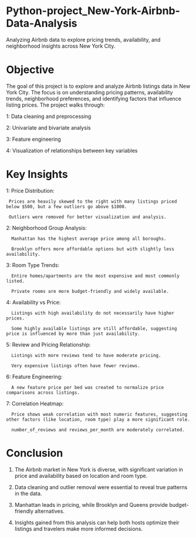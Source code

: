 # Python-project_New-York-Airbnb-Data-Analysis
Analyzing Airbnb data to explore pricing trends, availability, and neighborhood insights across New York City.

# Objective
The goal of this project is to explore and analyze Airbnb listings data in New York City. The focus is on understanding pricing patterns, availability trends, neighborhood preferences, and identifying factors that influence listing prices. The project walks through:

1: Data cleaning and preprocessing

2: Univariate and bivariate analysis

3: Feature engineering

4: Visualization of relationships between key variables

# Key Insights
1: Price Distribution:

     Prices are heavily skewed to the right with many listings priced below $500, but a few outliers go above $1000.
   
     Outliers were removed for better visualization and analysis.
   
2: Neighborhood Group Analysis:

      Manhattan has the highest average price among all boroughs.
   
      Brooklyn offers more affordable options but with slightly less availability.
   
3: Room Type Trends:

      Entire homes/apartments are the most expensive and most commonly listed.
   
      Private rooms are more budget-friendly and widely available.
   
4: Availability vs Price:

      Listings with high availability do not necessarily have higher prices.
   
      Some highly available listings are still affordable, suggesting price is influenced by more than just availability.
   
5: Review and Pricing Relationship:

      Listings with more reviews tend to have moderate pricing.
   
      Very expensive listings often have fewer reviews.
   
6: Feature Engineering:

      A new feature price per bed was created to normalize price comparisons across listings.
   
7: Correlation Heatmap:

      Price shows weak correlation with most numeric features, suggesting other factors (like location, room type) play a more significant role.
   
      number_of_reviews and reviews_per_month are moderately correlated.

# Conclusion

1. The Airbnb market in New York is diverse, with significant variation in price and availability based on location and room type.

2. Data cleaning and outlier removal were essential to reveal true patterns in the data.

3. Manhattan leads in pricing, while Brooklyn and Queens provide budget-friendly alternatives.

4. Insights gained from this analysis can help both hosts optimize their listings and travelers make more informed decisions.
